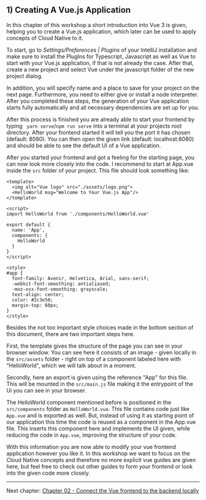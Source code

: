 ## 1) Creating A Vue.js Application

In this chapter of this workshop a short introduction into Vue 3 is given, helping you to create a Vue.js application, 
which later can be used to apply concepts of Cloud Native to it.

To start, go to *Settings/Preferences | Plugins* of your IntelliJ installation and make sure to install the PlugIns for 
Typescript, Javascript as well as Vue to start with your Vue.js application, if that is not already the case.
After that, create a new project and select Vue under the javascript folder of the new project dialog.

In addition, you will specify name and a place to save for your project on the next page. Furthermore, you need to either give
or install a node interpreter. After you completed these steps, the generation of your Vue application starts fully automatically
and all necessary dependencies are set up for you.

After this process is finished you are already able to start your frontend by typing ` yarn serve`/`npm run serve` into 
a terminal at your projects root directory. After your frontend started it will tell you the port it has chosen 
(default: 8080). You can then open the given link (default: localhost:8080) and should be able to see the default UI of 
a Vue application.

After you started your frontend and got a feeling for the starting page, you can now look more closely into the code. 
I recommend to start at App.vue inside the `src` folder of your project. This file should look something like:

```
<template>
  <img alt="Vue logo" src="./assets/logo.png">
  <HelloWorld msg="Welcome to Your Vue.js App"/>
</template>

<script>
import HelloWorld from './components/HelloWorld.vue'

export default {
  name: 'App',
  components: {
    HelloWorld
  }
}
</script>

<style>
#app {
  font-family: Avenir, Helvetica, Arial, sans-serif;
  -webkit-font-smoothing: antialiased;
  -moz-osx-font-smoothing: grayscale;
  text-align: center;
  color: #2c3e50;
  margin-top: 60px;
}
</style>
```

Besides the not too important style choices made in the bottom section of this document, there are two important steps here.

First, the template gives the structure of the page you can see in your browser window. You can see here it consists
of an image - given locally in the `src/assets` folder - right on top of a component labeled here with "HelloWorld", which we
will talk about in a moment.

Secondly, here an export is given using the reference "App" for this file. This will be mounted in the `src/main.js` file 
making it the entrypoint of the Ui you can see in your browser.

The HelloWorld component mentioned before is positioned in the `src/components` folder as `HelloWorld.vue`. This file contains code just like
`App.vue` and is exported as well. But, instead of using it as starting point of our application this time the code 
is reused as a component in the App.vue file. This inserts this component here and implements the UI given, while reducing 
the code in `App.vue`, improving the structure of your code.

With this information you are now able to modify your vue frontend application however you like it. In this workshop we 
want to focus on the Cloud Native concepts and therefore no more explicit vue guides are given here, but feel free to check out 
other guides to form your frontend or look into the given code more closely.

---

Next chapter: [Chapter 02 - Connect the Vue frontend to the backend locally](chapter-2.md)